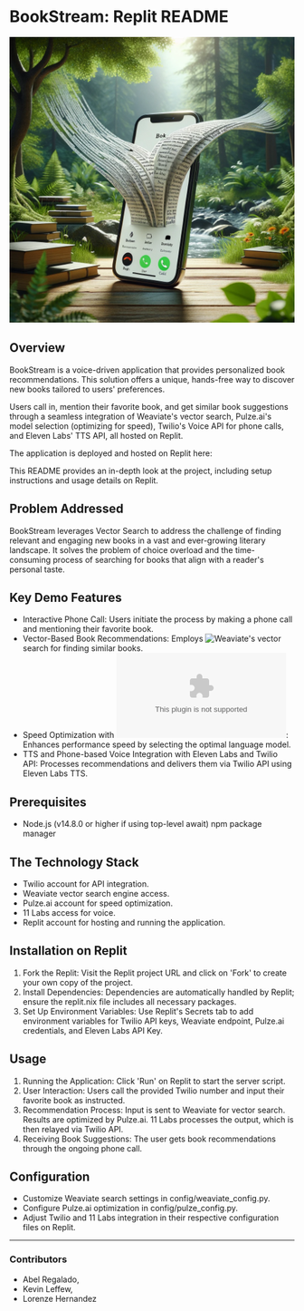 # BookStream: Replit README

![image](bookstream.png)

## Overview
BookStream is a voice-driven application that provides personalized book recommendations. This solution offers a unique, hands-free way to discover new books tailored to users' preferences.

Users call in, mention their favorite book, and get similar book suggestions through a seamless integration of Weaviate's vector search, Pulze.ai's model selection (optimizing for speed), Twilio's Voice API for phone calls, and Eleven Labs' TTS API, all hosted on Replit.

The application is deployed and hosted on Replit here: 

This README provides an in-depth look at the project, including setup instructions and usage details on Replit.

## Problem Addressed
BookStream leverages Vector Search to address the challenge of finding relevant and engaging new books in a vast and ever-growing literary landscape. It solves the problem of choice overload and the time-consuming process of searching for books that align with a reader's personal taste. 

## Key Demo Features
- Interactive Phone Call: Users initiate the process by making a phone call and mentioning their favorite book.
- Vector-Based Book Recommendations: Employs ![Weaviate's](https://weaviate.io/) vector search for finding similar books.
- Speed Optimization with ![Pulze.ai](Pulze.ai): Enhances performance speed by selecting the optimal language model.
- TTS and Phone-based Voice Integration with Eleven Labs and Twilio API: Processes recommendations and delivers them via Twilio API using Eleven Labs TTS.

## Prerequisites
- Node.js (v14.8.0 or higher if using top-level await)
npm package manager

## The Technology Stack
- Twilio account for API integration.
- Weaviate vector search engine access.
- Pulze.ai account for speed optimization.
- 11 Labs access for voice.
- Replit account for hosting and running the application.

## Installation on Replit
1. Fork the Replit:
Visit the Replit project URL and click on 'Fork' to create your own copy of the project.
3. Install Dependencies:
Dependencies are automatically handled by Replit; ensure the replit.nix file includes all necessary packages.
4. Set Up Environment Variables:
Use Replit's Secrets tab to add environment variables for Twilio API keys, Weaviate endpoint, Pulze.ai credentials, and Eleven Labs API Key.

## Usage
1. Running the Application:
Click 'Run' on Replit to start the server script.
2. User Interaction:
Users call the provided Twilio number and input their favorite book as instructed.
3. Recommendation Process:
Input is sent to Weaviate for vector search.
Results are optimized by Pulze.ai.
11 Labs processes the output, which is then relayed via Twilio API.
4. Receiving Book Suggestions:
The user gets book recommendations through the ongoing phone call.

## Configuration
- Customize Weaviate search settings in config/weaviate_config.py.
- Configure Pulze.ai optimization in config/pulze_config.py.
- Adjust Twilio and 11 Labs integration in their respective configuration files on Replit.

---
### Contributors
- Abel Regalado, 
- Kevin Leffew, 
- Lorenze Hernandez

